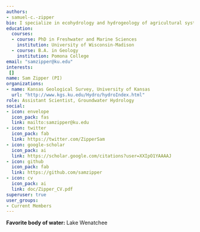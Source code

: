 ```yaml
---
authors:
- samuel-c.-zipper
bio: I specialize in ecohydrology and hydrogeology of agricultural systems.
education:
  courses:
  - course: PhD in Freshwater and Marine Sciences
    institution: University of Wisconsin-Madison
  - course: B.A. in Geology
    institution: Pomona College
email: "samzipper@ku.edu"
interests:
 []
name: Sam Zipper (PI)
organizations:
- name: Kansas Geological Survey, University of Kansas
  url: "http://www.kgs.ku.edu/Hydro/hydroIndex.html"
role: Assistant Scientist, Groundwater Hydrology
social:
- icon: envelope
  icon_pack: fas
  link: mailto:samzipper@ku.edu
- icon: twitter
  icon_pack: fab
  link: https://twitter.com/ZipperSam
- icon: google-scholar
  icon_pack: ai
  link: https://scholar.google.com/citations?user=XXIpO1YAAAAJ
- icon: github
  icon_pack: fab
  link: https://github.com/samzipper
- icon: cv
  icon_pack: ai
  link: doc/Zipper_CV.pdf
superuser: true
user_groups:
- Current Members
---
```

**Favorite body of water:** Lake Wenatchee
